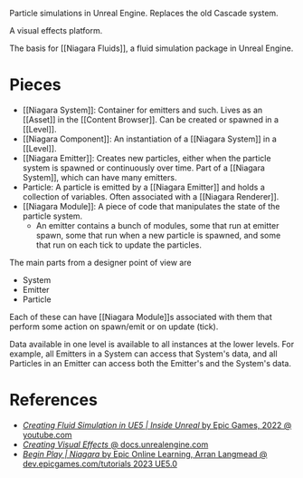Particle simulations in Unreal Engine.
Replaces the old Cascade system.

A visual effects platform.

The basis for [[Niagara Fluids]], a fluid simulation package in Unreal Engine.

# Pieces

- [[Niagara System]]: Container for emitters and such. Lives as an [[Asset]] in the [[Content Browser]]. Can be created or spawned in a [[Level]].
- [[Niagara Component]]: An instantiation of a [[Niagara System]] in a [[Level]].
- [[Niagara Emitter]]: Creates new particles, either when the particle system is spawned or continuously over time. Part of a [[Niagara System]], which can have many emitters.
- Particle: A particle is emitted by a [[Niagara Emitter]] and holds a collection of variables. Often associated with a [[Niagara Renderer]].
- [[Niagara Module]]: A piece of code that manipulates the state of the particle system.
	- An emitter contains a bunch of modules, some that run at emitter spawn, some that run when a new particle is spawned, and some that run on each tick to update the particles.

The main parts from a designer point of view are
- System
- Emitter
- Particle

Each of these can have [[Niagara Module]]s associated with them that perform some action on spawn/emit or on update (tick).

Data available in one level is available to all instances at the lower levels.
For example, all Emitters in a System can access that System's data, and all Particles in an Emitter can access both the Emitter's and the System's data.

# References

- [_Creating Fluid Simulation in UE5 | Inside Unreal_ by Epic Games, 2022 @ youtube.com](https://www.youtube.com/watch?v=k7WLE2kM4po)
- [_Creating Visual Effects_ @ docs.unrealengine.com](https://docs.unrealengine.com/5.0/en-US/creating-visual-effects-in-niagara-for-unreal-engine/)
- [_Begin Play | Niagara_ by Epic Online Learning, Arran Langmead @ dev.epicgames.com/tutorials 2023 UE5.0](https://dev.epicgames.com/community/learning/tutorials/j9YO/unreal-engine-begin-play-niagara)
